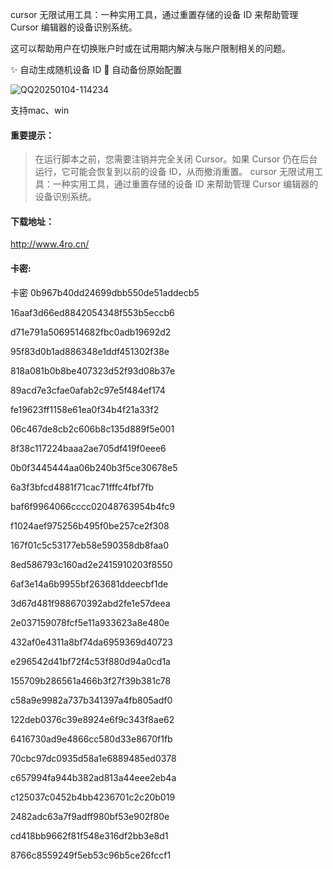 cursor 无限试用工具：一种实用工具，通过重置存储的设备 ID 来帮助管理 Cursor 编辑器的设备识别系统。

这可以帮助用户在切换账户时或在试用期内解决与账户限制相关的问题。

✨ 自动生成随机设备 ID
🔄 自动备份原始配置


![QQ20250104-114234](https://github.com/user-attachments/assets/98e3f421-f87b-4956-9f75-38ff9416b129)

支持mac、win

#### 重要提示：
> 在运行脚本之前，您需要注销并完全关闭 Cursor。如果 Cursor 仍在后台运行，它可能会恢复到以前的设备 ID，从而撤消重置。
cursor 无限试用工具：一种实用工具，通过重置存储的设备 ID 来帮助管理 Cursor 编辑器的设备识别系统。


#### 下载地址：

http://www.4ro.cn/

#### 卡密:
卡密
0b967b40dd24699dbb550de51addecb5

16aaf3d66ed8842054348f553b5eccb6

d71e791a5069514682fbc0adb19692d2

95f83d0b1ad886348e1ddf451302f38e

818a081b0b8be407323d52f93d08b37e

89acd7e3cfae0afab2c97e5f484ef174

fe19623ff1158e61ea0f34b4f21a33f2

06c467de8cb2c606b8c135d889f5e001

8f38c117224baaa2ae705df419f0eee6

0b0f3445444aa06b240b3f5ce30678e5

6a3f3bfcd4881f71cac71fffc4fbf7fb

baf6f9964066cccc02048763954b4fc9

f1024aef975256b495f0be257ce2f308

167f01c5c53177eb58e590358db8faa0

8ed586793c160ad2e2415910203f8550

6af3e14a6b9955bf263681ddeecbf1de

3d67d481f988670392abd2fe1e57deea

2e037159078fcf5e11a933623a8e480e

432af0e4311a8bf74da6959369d40723

e296542d41bf72f4c53f880d94a0cd1a

155709b286561a466b3f27f39b381c78

c58a9e9982a737b341397a4fb805adf0

122deb0376c39e8924e6f9c343f8ae62

6416730ad9e4866cc580d33e8670f1fb

70cbc97dc0935d58a1e6889485ed0378

c657994fa944b382ad813a44eee2eb4a

c125037c0452b4bb4236701c2c20b019

2482adc63a7f9adff980bf53e902f80e

cd418bb9662f81f548e316df2bb3e8d1

8766c8559249f5eb53c96b5ce26fccf1
